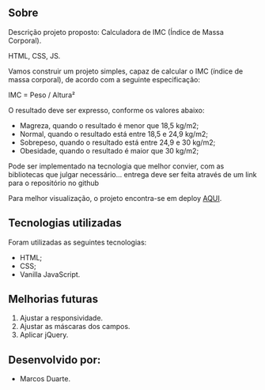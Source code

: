## Sobre
Descrição projeto proposto: Calculadora de IMC (Índice de Massa Corporal).

HTML, CSS, JS.

Vamos construir um projeto simples, capaz de calcular o IMC (índice de massa corporal), de acordo com a seguinte especificação:

IMC = Peso / Altura²

O resultado deve ser expresso, conforme os valores abaixo:
- Magreza, quando o resultado é menor que 18,5 kg/m2;
- Normal, quando o resultado está entre 18,5 e 24,9 kg/m2;
- Sobrepeso, quando o resultado está entre 24,9 e 30 kg/m2;
- Obesidade, quando o resultado é maior que 30 kg/m2;

Pode ser implementado na tecnologia que melhor convier, com as bibliotecas que julgar necessário... entrega deve ser feita através de um link para o repositório no github

Para melhor visualização, o projeto encontra-se em deploy [AQUI](https://github.com/marcosvgduarte/ProjetoCalculadoraImc).

## Tecnologias utilizadas
Foram utilizadas as seguintes tecnologias:
- HTML;
- CSS;
- Vanilla JavaScript.

## Melhorias futuras
1. Ajustar a responsividade.
2. Ajustar as máscaras dos campos.
3. Aplicar jQuery.

## Desenvolvido por:
- Marcos Duarte.